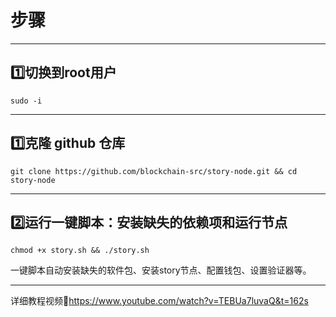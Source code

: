 # 步骤
---
## 1️⃣切换到root用户
```
sudo -i
```
---
## 1️⃣克隆 github 仓库
```
git clone https://github.com/blockchain-src/story-node.git && cd story-node
```
---
## 2️⃣运行一键脚本：安装缺失的依赖项和运行节点
```
chmod +x story.sh && ./story.sh
```
一键脚本自动安装缺失的软件包、安装story节点、配置钱包、设置验证器等。

---

详细教程视频🎦https://www.youtube.com/watch?v=TEBUa7luvaQ&t=162s
